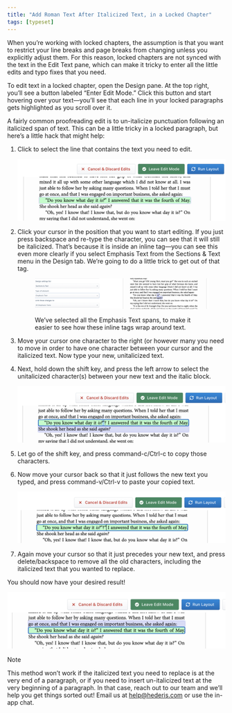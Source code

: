 ```yaml
---
title: "Add Roman Text After Italicized Text, in a Locked Chapter"
tags: [typeset]
---
```

 
<html><body><section data-type="chapter" class="hsecchapter" data-hederis-type="hsecchapter" id="unitalicize-text" data-pi-attrs="id: unitalicize-text; data-tags: typeset;" role="doc-chapter" data-tags="typeset" data-author-name=" " data-book-title=" " title="Add Roman Text After Italicized Text, in a Locked Chapter"><p class="hblkp" data-hederis-type="hblkp" id="pLT5Ju5pW">When you&#8217;re working with locked chapters, the assumption is that you want to restrict your line breaks and page breaks from changing unless you explicitly adjust them. For this reason, locked chapters are not synced with the text in the Edit Text pane, which can make it tricky to enter all the little edits and typo fixes that you need.</p><p class="hblkp" data-hederis-type="hblkp" id="pliOt535t">To edit text in a locked chapter, open the Design pane. At the top right, you&#8217;ll see a button labeled &#8220;Enter Edit Mode.&#8221; Click this button and start hovering over your text&#8212;you&#8217;ll see that each line in your locked paragraphs gets highlighted as you scroll over it.</p><p class="hblkp" data-hederis-type="hblkp" id="pycpzhvuC">A fairly common proofreading edit is to un-italicize punctuation following an italicized span of text. This can be a little tricky in a locked paragraph, but here&#8217;s a little hack that might help:</p><ol class="hwprnumlist" data-hederis-type="hwprnumlist" id="pvcOW8pKA"><li class="hblkoli" data-hederis-type="hblkoli" id="liyeOS8xIE"><p class="hblkoli" data-hederis-type="hblklip" id="pgi3NGP90">Click to select the line that contains the text you need to edit.</p><img data-hederis-type="hblkimg" class="hblkimg" id="pHQPfNYJv" src="/images/edit_ital_1.png" data-img-src="/images/edit_ital_1.png"/></li><li class="hblkoli" data-hederis-type="hblkoli" id="lidyYNLoR1"><p class="hblkoli" data-hederis-type="hblklip" id="pIXdSLvq4">Click your cursor in the position that you want to start editing. If you just press backspace and re-type the character, you can see that it will still be italicized. That&#8217;s because it is inside an inline tag&#8212;you can see this even more clearly if you select Emphasis Text from the Sections &amp; Text menu in the Design tab. We&#8217;re going to do a little trick to get out of that tag.</p><figure class="hwprfig" data-hederis-type="hwprfig" id="pGUgvXYmz"><img data-hederis-type="hblkimg" class="hblkimg" id="pC5xxvhPK" src="/images/edit_ital_all_emphasis.png" data-img-src="/images/edit_ital_all_emphasis.png"/><p class="hblkcaption" data-hederis-type="hblkcaption" id="pGowUlPxJ">We&#8217;ve selected all the Emphasis Text spans, to make it easier to see how these inline tags wrap around text.</p></figure></li><li class="hblkoli" data-hederis-type="hblkoli" id="liydHsZp82"><p class="hblkoli" data-hederis-type="hblklip" id="prWHGSw58">Move your cursor one character to the right (or however many you need to move in order to have one character between your cursor and the italicized text. Now type your new, unitalicized text.</p></li><li class="hblkoli" data-hederis-type="hblkoli" id="li3xfZyVxO"><p class="hblkoli" data-hederis-type="hblklip" id="p8Gk05dxO">Next, hold down the shift key, and press the left arrow to select the unitalicized character(s) between your new text and the italic block. </p><img data-hederis-type="hblkimg" class="hblkimg" id="p1j4AOcAw" src="/images/edit_ital_2.png" data-img-src="/images/edit_ital_2.png"/></li><li class="hblkoli" data-hederis-type="hblkoli" id="lityQlwE1y"><p class="hblkoli" data-hederis-type="hblklip" id="pbbwSaNDu">Let go of the shift key, and press command-c/Ctrl-c to copy those characters.</p></li><li class="hblkoli" data-hederis-type="hblkoli" id="liIndkblT4"><p class="hblkoli" data-hederis-type="hblklip" id="pDAhTUnB9">Now move your cursor back so that it just follows the new text you typed, and press command-v/Ctrl-v to paste your copied text.</p><img data-hederis-type="hblkimg" class="hblkimg" id="pl1UzaLn4" src="/images/edit_ital_3.png" data-img-src="/images/edit_ital_3.png"/></li><li class="hblkoli" data-hederis-type="hblkoli" id="liw5eHkUzq"><p class="hblkoli" data-hederis-type="hblklip" id="pXpDGPMtX">Again move your cursor so that it just precedes your new text, and press delete/backspace to remove all the old characters, including the italicized text that you wanted to replace.</p></li></ol><p class="hblkp" data-hederis-type="hblkp" id="pmtZQfV99">You should now have your desired result!</p><img data-hederis-type="hblkimg" class="hblkimg" id="pTU19SvaZ" src="/images/edit_ital_4.png" data-img-src="/images/edit_ital_4.png"/><div class="hwprbox box" data-hederis-type="hwprbox" id="pdALCnA2D" data-type="sidebar"><p class="hblktype" data-hederis-type="hblktype" id="pXtEOB23z">Note</p><p class="hblkp" data-hederis-type="hblkp" id="pZaI9xRrJ">This method won&#8217;t work if the italicized text you need to replace is at the very end of a paragraph, or if you need to insert un-italicized text at the very beginning of a paragraph. In that case, reach out to our team and we&#8217;ll help you get things sorted out! Email us at <a href="mailto:help@hederis.com" class="hspana" data-hederis-type="hspana" id="pNBthMsgr">help@hederis.com</a> or use the in-app chat.</p></div></section></body></html>
